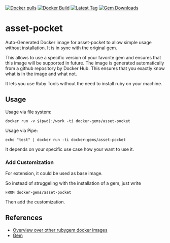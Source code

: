 [![Docker pulls](https://img.shields.io/docker/pulls/rubygem/asset-pocket.svg)](https://hub.docker.com/r/rubygem/asset-pocket/)
[![Docker Build](https://img.shields.io/docker/automated/rubygem/asset-pocket.svg)](https://hub.docker.com/r/rubygem/asset-pocket/)
[![Latest Tag](https://img.shields.io/github/tag/docker-rubygem/asset-pocket.svg)](https://hub.docker.com/r/rubygem/asset-pocket/)
[![Gem Downloads](https://img.shields.io/gem/dt/asset-pocket.svg)](https://rubygems.org/gems/asset-pocket/)
# asset-pocket

Auto-Generated Docker image for asset-pocket to allow simple usage without installation.
It is in sync with the original gem.

This allows to use a specific version of your favorite gem and ensures that this image will be supported in future.
The image is generated automatically from a github repository by Docker Hub.
This ensures that you exactly know what is in the image and what not.

It lets you use Ruby Tools without the need to install ruby on your machine.

## Usage

Usage via file system:

`docker run -v $(pwd):/work -ti docker-gems/asset-pocket`

Usage via Pipe:

`echo "test" | docker run -ti docker-gems/asset-pocket`

It depends on your specific use case how your want to use it.

### Add Customization

For extension, it could be used as base image.

So instead of struggeling with the installation of a gem, just write

`FROM docker-gems/asset-pocket`

Then add the customization.

## References

 - [Overview over other rubygem docker images](https://github.com/thinkbot/docker-rubygem)
 - [Gem](https://rubygems.org/gems/asset-pocket/)
